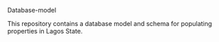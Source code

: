 Database-model

This repository contains a database model and schema for populating properties in Lagos State.